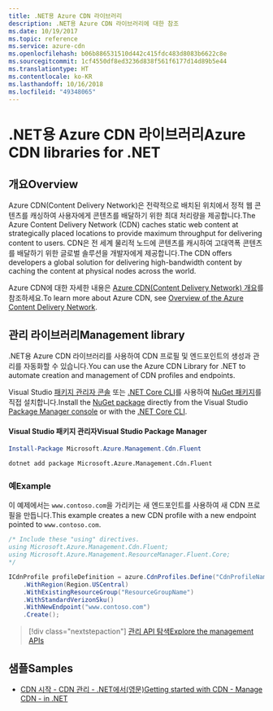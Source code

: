 ```yaml
---
title: .NET용 Azure CDN 라이브러리
description: .NET용 Azure CDN 라이브러리에 대한 참조
ms.date: 10/19/2017
ms.topic: reference
ms.service: azure-cdn
ms.openlocfilehash: b06b886531510d442c415fdc483d8083b6622c8e
ms.sourcegitcommit: 1cf4550df8ed3236d838f561f6177d14d89b5e44
ms.translationtype: HT
ms.contentlocale: ko-KR
ms.lasthandoff: 10/16/2018
ms.locfileid: "49348065"
---
```

# <a name="azure-cdn-libraries-for-net"></a><span data-ttu-id="d8f23-103">.NET용 Azure CDN 라이브러리</span><span class="sxs-lookup"><span data-stu-id="d8f23-103">Azure CDN libraries for .NET</span></span>

## <a name="overview"></a><span data-ttu-id="d8f23-104">개요</span><span class="sxs-lookup"><span data-stu-id="d8f23-104">Overview</span></span>

<span data-ttu-id="d8f23-105">Azure CDN(Content Delivery Network)은 전략적으로 배치된 위치에서 정적 웹 콘텐츠를 캐싱하여 사용자에게 콘텐츠를 배달하기 위한 최대 처리량을 제공합니다.</span><span class="sxs-lookup"><span data-stu-id="d8f23-105">The Azure Content Delivery Network (CDN) caches static web content at strategically placed locations to provide maximum throughput for delivering content to users.</span></span> <span data-ttu-id="d8f23-106">CDN은 전 세계 물리적 노드에 콘텐츠를 캐시하여 고대역폭 콘텐츠를 배달하기 위한 글로벌 솔루션을 개발자에게 제공합니다.</span><span class="sxs-lookup"><span data-stu-id="d8f23-106">The CDN offers developers a global solution for delivering high-bandwidth content by caching the content at physical nodes across the world.</span></span>

<span data-ttu-id="d8f23-107">Azure CDN에 대한 자세한 내용은 [Azure CDN(Content Delivery Network) 개요](https://docs.microsoft.com/azure/cdn/cdn-overview)를 참조하세요.</span><span class="sxs-lookup"><span data-stu-id="d8f23-107">To learn more about Azure CDN, see [Overview of the Azure Content Delivery Network](https://docs.microsoft.com/azure/cdn/cdn-overview).</span></span>


## <a name="management-library"></a><span data-ttu-id="d8f23-108">관리 라이브러리</span><span class="sxs-lookup"><span data-stu-id="d8f23-108">Management library</span></span>

<span data-ttu-id="d8f23-109">.NET용 Azure CDN 라이브러리를 사용하여 CDN 프로필 및 엔드포인트의 생성과 관리를 자동화할 수 있습니다.</span><span class="sxs-lookup"><span data-stu-id="d8f23-109">You can use the Azure CDN Library for .NET to automate creation and management of CDN profiles and endpoints.</span></span> 

<span data-ttu-id="d8f23-110">Visual Studio [패키지 관리자 콘솔][PackageManager] 또는 [.NET Core CLI][DotNetCLI]를 사용하여 [NuGet 패키지](https://www.nuget.org/packages/Microsoft.Azure.Management.Cdn.Fluent)를 직접 설치합니다.</span><span class="sxs-lookup"><span data-stu-id="d8f23-110">Install the [NuGet package](https://www.nuget.org/packages/Microsoft.Azure.Management.Cdn.Fluent) directly from the Visual Studio [Package Manager console][PackageManager] or with the [.NET Core CLI][DotNetCLI].</span></span>

#### <a name="visual-studio-package-manager"></a><span data-ttu-id="d8f23-111">Visual Studio 패키지 관리자</span><span class="sxs-lookup"><span data-stu-id="d8f23-111">Visual Studio Package Manager</span></span>

```powershell
Install-Package Microsoft.Azure.Management.Cdn.Fluent
```

```bash
dotnet add package Microsoft.Azure.Management.Cdn.Fluent
```

### <a name="example"></a><span data-ttu-id="d8f23-112">예</span><span class="sxs-lookup"><span data-stu-id="d8f23-112">Example</span></span>

<span data-ttu-id="d8f23-113">이 예제에서는 `www.contoso.com`을 가리키는 새 엔드포인트를 사용하여 새 CDN 프로필을 만듭니다.</span><span class="sxs-lookup"><span data-stu-id="d8f23-113">This example creates a new CDN profile with a new endpoint pointed to `www.contoso.com`.</span></span>

```csharp
/* Include these "using" directives.
using Microsoft.Azure.Management.Cdn.Fluent;
using Microsoft.Azure.Management.ResourceManager.Fluent.Core;
*/

ICdnProfile profileDefinition = azure.CdnProfiles.Define("CdnProfileName")
    .WithRegion(Region.USCentral)
    .WithExistingResourceGroup("ResourceGroupName")
    .WithStandardVerizonSku()
    .WithNewEndpoint("www.contoso.com")
    .Create();

```

> [!div class="nextstepaction"]
> [<span data-ttu-id="d8f23-114">관리 API 탐색</span><span class="sxs-lookup"><span data-stu-id="d8f23-114">Explore the management APIs</span></span>](/dotnet/api/overview/azure/cdn/management)


## <a name="samples"></a><span data-ttu-id="d8f23-115">샘플</span><span class="sxs-lookup"><span data-stu-id="d8f23-115">Samples</span></span>

* [<span data-ttu-id="d8f23-116">CDN 시작 - CDN 관리 - .NET에서(영문)</span><span class="sxs-lookup"><span data-stu-id="d8f23-116">Getting started with CDN - Manage CDN - in .NET</span></span>](https://github.com/Azure-Samples/cdn-dotnet-manage-cdn)

[PackageManager]: https://docs.microsoft.com/nuget/tools/package-manager-console
[DotNetCLI]: https://docs.microsoft.com/dotnet/core/tools/dotnet-add-package
